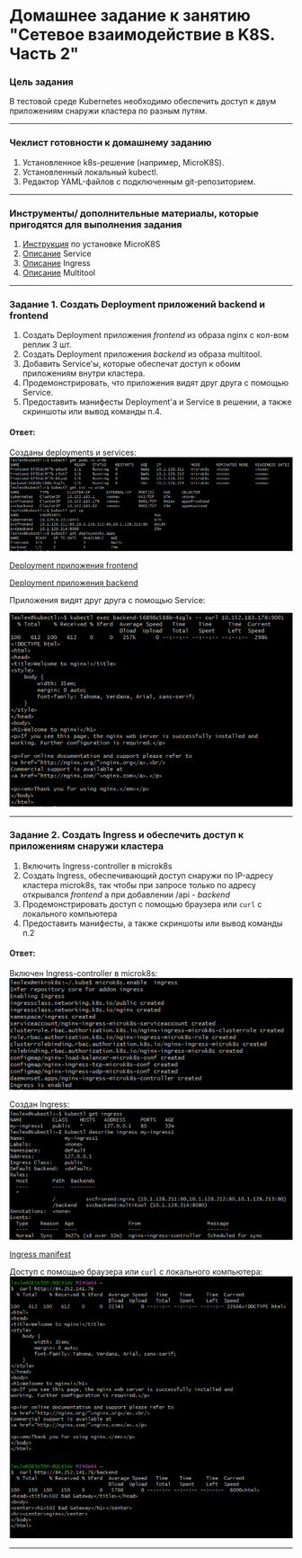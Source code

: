# Домашнее задание к занятию "Сетевое взаимодействие в K8S. Часть 2"

### Цель задания

В тестовой среде Kubernetes необходимо обеспечить доступ к двум приложениям снаружи кластера по разным путям.

------

### Чеклист готовности к домашнему заданию

1. Установленное k8s-решение (например, MicroK8S).
2. Установленный локальный kubectl.
3. Редактор YAML-файлов с подключенным git-репозиторием.

------

### Инструменты/ дополнительные материалы, которые пригодятся для выполнения задания

1. [Инструкция](https://microk8s.io/docs/getting-started) по установке MicroK8S
2. [Описание](https://kubernetes.io/docs/concepts/services-networking/service/) Service
3. [Описание](https://kubernetes.io/docs/concepts/services-networking/ingress/) Ingress
4. [Описание](https://github.com/wbitt/Network-MultiTool) Multitool

------

### Задание 1. Создать Deployment приложений backend и frontend

1. Создать Deployment приложения _frontend_ из образа nginx с кол-вом реплик 3 шт.
2. Создать Deployment приложения _backend_ из образа multitool. 
3. Добавить Service'ы, которые обеспечат доступ к обоим приложениям внутри кластера. 
4. Продемонстрировать, что приложения видят друг друга с помощью Service.
5. Предоставить манифесты Deployment'а и Service в решении, а также скриншоты или вывод команды п.4.

#### Ответ:  
Созданы deployments и services:
![hw12.5_1.1.png](https://github.com/le0lex/devops-netology/blob/main/screen/hw12.5_1.1.png)
  
[Deployment приложения frontend](https://github.com/le0lex/devops-netology/blob/7bfbfbfa8d38a5d52eab94acc5f7047eda24b4aa/HW_12.5/hw12.5_1.yaml)
  
[Deployment приложения backend](https://github.com/le0lex/devops-netology/blob/7bfbfbfa8d38a5d52eab94acc5f7047eda24b4aa/HW_12.5/hw12.5_2.yaml)
  
Приложения видят друг друга с помощью Service:
  
![hw12.5_1.4.png](https://github.com/le0lex/devops-netology/blob/main/screen/hw12.5_1.4.png)
  
------

### Задание 2. Создать Ingress и обеспечить доступ к приложениям снаружи кластера

1. Включить Ingress-controller в microk8s
2. Создать Ingress, обеспечивающий доступ снаружи по IP-адресу кластера microk8s, так чтобы при запросе только по адресу открывался _frontend_ а при добавлении /api - _backend_
3. Продемонстрировать доступ с помощью браузера или `curl` с локального компьютера
4. Предоставить манифесты, а также скриншоты или вывод команды п.2

#### Ответ:  

Включен Ingress-controller в microk8s:  
![hw12.5_2.1.png](https://github.com/le0lex/devops-netology/blob/main/screen/hw12.5_2.1.png)
  
Создан Ingress:  
![hw12.5_2.3.png](https://github.com/le0lex/devops-netology/blob/main/screen/hw12.5_2.3.png)
  
[Ingress manifest](https://github.com/le0lex/devops-netology/blob/7bfbfbfa8d38a5d52eab94acc5f7047eda24b4aa/HW_12.5/hw12.5_ingress.yaml)
    
Доступ с помощью браузера или `curl` с локального компьютера:  
![hw12.5_2.4.png](https://github.com/le0lex/devops-netology/blob/main/screen/hw12.5_2.4.png)

------

